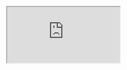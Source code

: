 <iframe src="https://docs.google.com/document/d/e/2PACX-1vSukipQgso2k0YKcdK1zUuLRC3bSATtPEUE8chp03f8pXt7lvYxwJoXuJIHg7JA1ORYPpy8Zwvegejh"></iframe>
